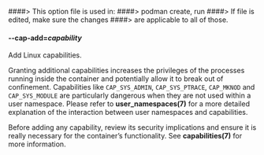 ####> This option file is used in:
####>   podman create, run
####> If file is edited, make sure the changes
####> are applicable to all of those.
#### **--cap-add**=*capability*

Add Linux capabilities.

Granting additional capabilities increases the privileges of the
processes running inside the container and potentially allow it to
break out of confinement.  Capabilities like `CAP_SYS_ADMIN`,
`CAP_SYS_PTRACE`, `CAP_MKNOD` and `CAP_SYS_MODULE` are particularly
dangerous when they are not used within a user namespace.  Please
refer to **user_namespaces(7)** for a more detailed explanation of the
interaction between user namespaces and capabilities.

Before adding any capability, review its security implications and
ensure it is really necessary for the container’s functionality.  See
**capabilities(7)** for more information.
